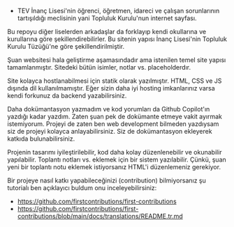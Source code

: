 * TEV İnanç Lisesi'nin öğrenci, öğretmen, idareci ve çalışan sorunlarının tartışıldığı meclisinin yani Topluluk Kurulu'nun internet sayfası.

Bu repoyu diğer liselerden arkadaşlar da forklayıp kendi okullarına ve kurullarına göre şekillendirebilirler. Bu sitenin yapısı İnanç Lisesi'nin Topluluk Kurulu Tüzüğü'ne göre şekillendirilmiştir.

Şuan websitesi hala geliştirme aşamasındadır ama istenilen temel site yapısı tamamlanmıştır. Sitedeki bütün isimler, notlar vs. placeholderdır.

Site kolayca hostlanabilmesi için statik olarak yazılmıştır. HTML, CSS ve JS dışında dil kullanılmamıştır. Eğer sizin daha iyi hosting imkanlarınız varsa kendi forkunuz da backend yazabilirsiniz. 

Daha dokümantasyon yazmadım ve kod yorumları da Github Copilot'ın yazdığı kadar yazdım. Zaten şuan pek de dokümante etmeye vakit ayırmak istemiyorum. Projeyi de zaten ben web development bilmeden yazdıysam siz de projeyi kolayca anlayabilirsiniz. Siz de dokümantasyon ekleyerek katkıda bulunabilirsiniz. 

Projenin tasarımı iyileştirilebilir, kod daha kolay düzenlenebilir ve okunabilir yapılabilir. Toplantı notları vs. eklemek için bir sistem yazılabilir. Çünkü, şuan yeni bir toplantı notu eklemek istiyorsanız HTML'i düzenlemeniz gerekiyor.

Bir projeye nasıl katkı yapabileceğinizi (contribution) bilmiyorsanız şu tutorialı ben açıklayıcı buldum onu inceleyebilirsiniz: 
- https://github.com/firstcontributions/first-contributions
- https://github.com/firstcontributions/first-contributions/blob/main/docs/translations/README.tr.md
